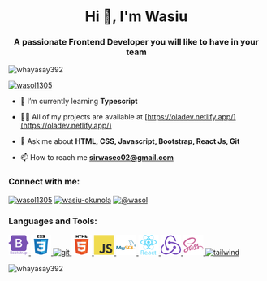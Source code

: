 <h1 align="center">Hi 👋, I'm Wasiu</h1>
<h3 align="center">A passionate Frontend Developer you will like to have in your team</h3>

<p align="left"> <img src="https://komarev.com/ghpvc/?username=whayasay392&label=Profile%20views&color=0e75b6&style=flat" alt="whayasay392" /> </p>

<p align="left"> <a href="https://twitter.com/wasol1305" target="blank"><img src="https://img.shields.io/twitter/follow/wasol1305?logo=twitter&style=for-the-badge" alt="wasol1305" /></a> </p>

- 🌱 I’m currently learning **Typescript**

- 👨‍💻 All of my projects are available at [https://oladev.netlify.app/](https://oladev.netlify.app/)

- 💬 Ask me about **HTML, CSS, Javascript, Bootstrap, React Js, Git**

- 📫 How to reach me **sirwasec02@gmail.com**

<h3 align="left">Connect with me:</h3>
<p align="left">
<a href="https://twitter.com/wasol1305" target="blank"><img align="center" src="https://raw.githubusercontent.com/rahuldkjain/github-profile-readme-generator/master/src/images/icons/Social/twitter.svg" alt="wasol1305" height="30" width="40" /></a>
<a href="https://linkedin.com/in/wasiu-okunola" target="blank"><img align="center" src="https://raw.githubusercontent.com/rahuldkjain/github-profile-readme-generator/master/src/images/icons/Social/linked-in-alt.svg" alt="wasiu-okunola" height="30" width="40" /></a>
<a href="https://medium.com/@wasol" target="blank"><img align="center" src="https://raw.githubusercontent.com/rahuldkjain/github-profile-readme-generator/master/src/images/icons/Social/medium.svg" alt="@wasol" height="30" width="40" /></a>
</p>

<h3 align="left">Languages and Tools:</h3>
<p align="left"> <a href="https://getbootstrap.com" target="_blank" rel="noreferrer"> <img src="https://raw.githubusercontent.com/devicons/devicon/master/icons/bootstrap/bootstrap-plain-wordmark.svg" alt="bootstrap" width="40" height="40"/> </a> <a href="https://www.w3schools.com/css/" target="_blank" rel="noreferrer"> <img src="https://raw.githubusercontent.com/devicons/devicon/master/icons/css3/css3-original-wordmark.svg" alt="css3" width="40" height="40"/> </a> <a href="https://git-scm.com/" target="_blank" rel="noreferrer"> <img src="https://www.vectorlogo.zone/logos/git-scm/git-scm-icon.svg" alt="git" width="40" height="40"/> </a> <a href="https://www.w3.org/html/" target="_blank" rel="noreferrer"> <img src="https://raw.githubusercontent.com/devicons/devicon/master/icons/html5/html5-original-wordmark.svg" alt="html5" width="40" height="40"/> </a> <a href="https://developer.mozilla.org/en-US/docs/Web/JavaScript" target="_blank" rel="noreferrer"> <img src="https://raw.githubusercontent.com/devicons/devicon/master/icons/javascript/javascript-original.svg" alt="javascript" width="40" height="40"/> </a> <a href="https://www.mysql.com/" target="_blank" rel="noreferrer"> <img src="https://raw.githubusercontent.com/devicons/devicon/master/icons/mysql/mysql-original-wordmark.svg" alt="mysql" width="40" height="40"/> </a> <a href="https://reactjs.org/" target="_blank" rel="noreferrer"> <img src="https://raw.githubusercontent.com/devicons/devicon/master/icons/react/react-original-wordmark.svg" alt="react" width="40" height="40"/> </a> <a href="https://redux.js.org" target="_blank" rel="noreferrer"> <img src="https://raw.githubusercontent.com/devicons/devicon/master/icons/redux/redux-original.svg" alt="redux" width="40" height="40"/> </a> <a href="https://sass-lang.com" target="_blank" rel="noreferrer"> <img src="https://raw.githubusercontent.com/devicons/devicon/master/icons/sass/sass-original.svg" alt="sass" width="40" height="40"/> </a> <a href="https://tailwindcss.com/" target="_blank" rel="noreferrer"> <img src="https://www.vectorlogo.zone/logos/tailwindcss/tailwindcss-icon.svg" alt="tailwind" width="40" height="40"/> </a> </p>

<p><img align="center" src="https://github-readme-stats.vercel.app/api/top-langs?username=whayasay392&show_icons=true&locale=en&layout=compact" alt="whayasay392" /></p>
